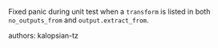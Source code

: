 Fixed panic during unit test when a `transform` is listed in both `no_outputs_from` and `output.extract_from`.

authors: kalopsian-tz
